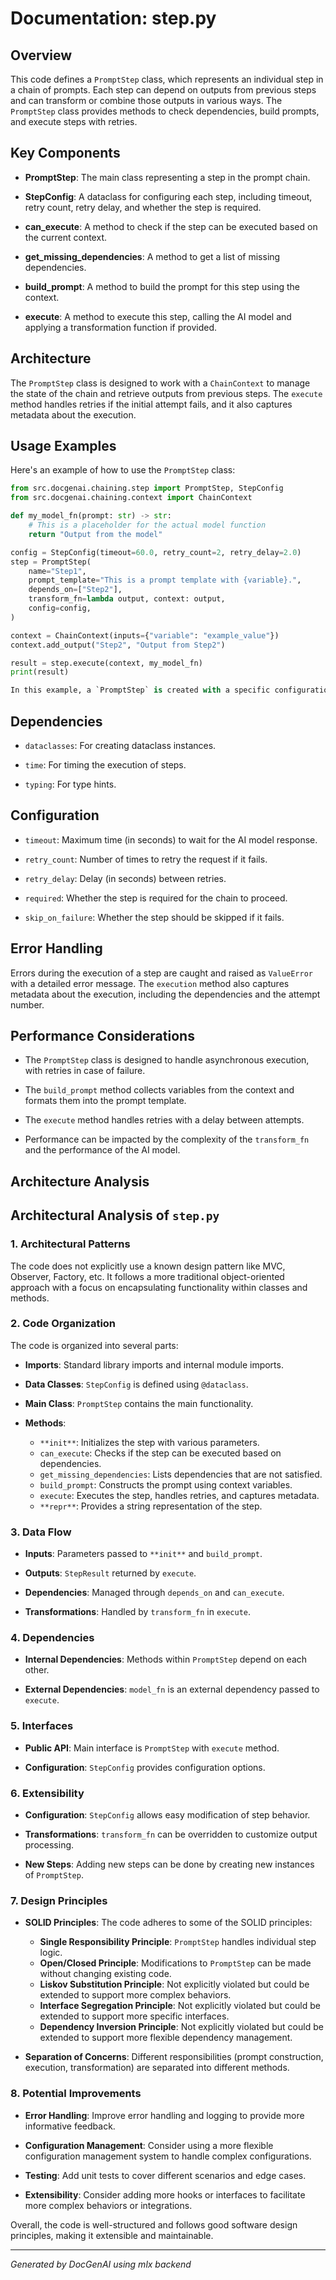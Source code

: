 # Documentation: step.py

## Overview

This code defines a `PromptStep` class, which represents an individual step in a chain of prompts. Each step can depend on outputs from previous steps and can transform or combine those outputs in various ways. The `PromptStep` class provides methods to check dependencies, build prompts, and execute steps with retries.

## Key Components

- **PromptStep**: The main class representing a step in the prompt chain.

- **StepConfig**: A dataclass for configuring each step, including timeout, retry count, retry delay, and whether the step is required.

- **can_execute**: A method to check if the step can be executed based on the current context.

- **get_missing_dependencies**: A method to get a list of missing dependencies.

- **build_prompt**: A method to build the prompt for this step using the context.

- **execute**: A method to execute this step, calling the AI model and applying a transformation function if provided.

## Architecture

The `PromptStep` class is designed to work with a `ChainContext` to manage the state of the chain and retrieve outputs from previous steps. The `execute` method handles retries if the initial attempt fails, and it also captures metadata about the execution.

## Usage Examples

Here's an example of how to use the `PromptStep` class:

```python
from src.docgenai.chaining.step import PromptStep, StepConfig
from src.docgenai.chaining.context import ChainContext

def my_model_fn(prompt: str) -> str:
    # This is a placeholder for the actual model function
    return "Output from the model"

config = StepConfig(timeout=60.0, retry_count=2, retry_delay=2.0)
step = PromptStep(
    name="Step1",
    prompt_template="This is a prompt template with {variable}.",
    depends_on=["Step2"],
    transform_fn=lambda output, context: output,
    config=config,
)

context = ChainContext(inputs={"variable": "example_value"})
context.add_output("Step2", "Output from Step2")

result = step.execute(context, my_model_fn)
print(result)

In this example, a `PromptStep` is created with a specific configuration and a custom `transform_fn`. The `execute` method is called with a `ChainContext` and a model function `my_model_fn`.

```

## Dependencies

- `dataclasses`: For creating dataclass instances.

- `time`: For timing the execution of steps.

- `typing`: For type hints.

## Configuration

- `timeout`: Maximum time (in seconds) to wait for the AI model response.

- `retry_count`: Number of times to retry the request if it fails.

- `retry_delay`: Delay (in seconds) between retries.

- `required`: Whether the step is required for the chain to proceed.

- `skip_on_failure`: Whether the step should be skipped if it fails.

## Error Handling

Errors during the execution of a step are caught and raised as `ValueError` with a detailed error message. The `execution` method also captures metadata about the execution, including the dependencies and the attempt number.

## Performance Considerations

- The `PromptStep` class is designed to handle asynchronous execution, with retries in case of failure.

- The `build_prompt` method collects variables from the context and formats them into the prompt template.

- The `execute` method handles retries with a delay between attempts.

- Performance can be impacted by the complexity of the `transform_fn` and the performance of the AI model.

## Architecture Analysis

## Architectural Analysis of `step.py`

### 1. Architectural Patterns

The code does not explicitly use a known design pattern like MVC, Observer, Factory, etc. It follows a more traditional object-oriented approach with a focus on encapsulating functionality within classes and methods.

### 2. Code Organization

The code is organized into several parts:

- **Imports**: Standard library imports and internal module imports.

- **Data Classes**: `StepConfig` is defined using `@dataclass`.

- **Main Class**: `PromptStep` contains the main functionality.

- **Methods**:
  - `**init**`: Initializes the step with various parameters.
  - `can_execute`: Checks if the step can be executed based on dependencies.
  - `get_missing_dependencies`: Lists dependencies that are not satisfied.
  - `build_prompt`: Constructs the prompt using context variables.
  - `execute`: Executes the step, handles retries, and captures metadata.
  - `**repr**`: Provides a string representation of the step.

### 3. Data Flow

- **Inputs**: Parameters passed to `**init**` and `build_prompt`.

- **Outputs**: `StepResult` returned by `execute`.

- **Dependencies**: Managed through `depends_on` and `can_execute`.

- **Transformations**: Handled by `transform_fn` in `execute`.

### 4. Dependencies

- **Internal Dependencies**: Methods within `PromptStep` depend on each other.

- **External Dependencies**: `model_fn` is an external dependency passed to `execute`.

### 5. Interfaces

- **Public API**: Main interface is `PromptStep` with `execute` method.

- **Configuration**: `StepConfig` provides configuration options.

### 6. Extensibility

- **Configuration**: `StepConfig` allows easy modification of step behavior.

- **Transformations**: `transform_fn` can be overridden to customize output processing.

- **New Steps**: Adding new steps can be done by creating new instances of `PromptStep`.

### 7. Design Principles

- **SOLID Principles**: The code adheres to some of the SOLID principles:
  - **Single Responsibility Principle**: `PromptStep` handles individual step logic.
  - **Open/Closed Principle**: Modifications to `PromptStep` can be made without changing existing code.
  - **Liskov Substitution Principle**: Not explicitly violated but could be extended to support more complex behaviors.
  - **Interface Segregation Principle**: Not explicitly violated but could be extended to support more specific interfaces.
  - **Dependency Inversion Principle**: Not explicitly violated but could be extended to support more flexible dependency management.

- **Separation of Concerns**: Different responsibilities (prompt construction, execution, transformation) are separated into different methods.

### 8. Potential Improvements

- **Error Handling**: Improve error handling and logging to provide more informative feedback.

- **Configuration Management**: Consider using a more flexible configuration management system to handle complex configurations.

- **Testing**: Add unit tests to cover different scenarios and edge cases.

- **Extensibility**: Consider adding more hooks or interfaces to facilitate more complex behaviors or integrations.

Overall, the code is well-structured and follows good software design principles, making it extensible and maintainable.

---

*Generated by DocGenAI using mlx backend*

